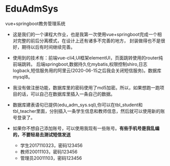 # EduAdmSys
vue+springboot教务管理系统

* 这是我们的一个课程大作业，也是我第一次使用vue+springboot完成一个相对完整的前后分离模式，在设计上还有诸多不完善的地方，
封装做得也不是很好，期待以后有时间继续完善。

* 使用到的技术有：前端vue-cli4,UI框架elementUI，页面跳转使用的router纯前端跳转。
后端springboot,数据持久化mybatis,权限控制shiro,日志logback,短信服务用的阿里云(2020-06-15之后我会关闭短信服务)。数据库mysql8。

* 我没有做注册功能，数据库里的密码使用了md5加密。所以，如果想跑一跑项目的话，可以自己在数据库里插入一条自己的数据。
* 数据库建表语句已提供(edu_adm_sys.sql),你可以在tbl_student和tbl_teacher里面，分别插入一条学生信息和教师信息，然后就可以使用新的账号登录了。

* 如果你不想自己添加账号，可以使用我现有一些账号。**有些手机号是我乱编的，不要轻易去测试短信发送**
    * 学生2017110323，密码123456
    * 教师20011103，密码123456
    * 管理员20011103，密码123456
